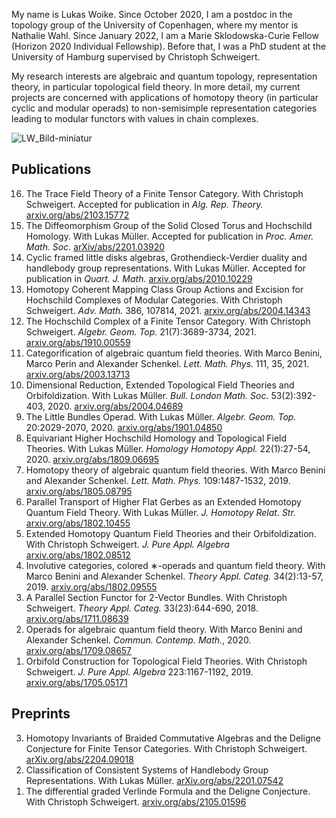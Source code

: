 My name is Lukas Woike. Since October 2020, I am a postdoc in the topology group of the University of Copenhagen, where my mentor is Nathalie Wahl.
Since January 2022, I am a Marie Sklodowska-Curie Fellow (Horizon 2020 Individual Fellowship).
Before that, I was a PhD student at the University of Hamburg supervised by Christoph Schweigert.
      
My research interests are algebraic and quantum topology, representation theory, in particular topological field theory.
In more detail, my current projects are concerned with applications of homotopy theory (in particular cyclic and modular operads) to non-semisimple representation categories leading to modular functors with values in chain complexes. 

![LW_Bild-miniatur](https://user-images.githubusercontent.com/73177473/177836733-8322ee23-d749-4e02-946f-6af294a353ca.jpg)

             
 <h2> Publications</h2>

<ol reversed="">

<li>The Trace Field Theory of a Finite Tensor Category. With Christoph Schweigert. Accepted for publication in <em>Alg. Rep. Theory.</em> <a href="https://arxiv.org/abs/2103.15772">arxiv.org/abs/2103.15772</a>  </li>

<li>The Diffeomorphism Group of the Solid Closed Torus and Hochschild Homology. With Lukas M&uuml;ller. Accepted for publication in <em>Proc. Amer. Math. Soc.</em> <a href="https://arxiv.org/abs/2201.03920">arXiv/abs/2201.03920</a></li>

<li>Cyclic framed little disks algebras, Grothendieck-Verdier duality and handlebody group representations. With Lukas M&uuml;ller. Accepted for publication in <em>Quart. J. Math.</em> <a href="https://arxiv.org/abs/2010.10229">arxiv.org/abs/2010.10229</a></li>

<li>Homotopy Coherent Mapping Class Group Actions and Excision for Hochschild Complexes of Modular Categories. With Christoph Schweigert. <em>Adv. Math.</em> 386, 107814, 2021. <a href="https://arxiv.org/abs/2004.14343">arxiv.org/abs/2004.14343</a></li>

<li>The Hochschild Complex of a Finite Tensor Category. With Christoph Schweigert. <em>Algebr. Geom. Top.</em> 21(7):3689-3734, 2021. <a href="https://arxiv.org/abs/1910.00559">arxiv.org/abs/1910.00559</a></li>

<li>Categorification of algebraic quantum field theories. With Marco Benini, Marco Perin and Alexander Schenkel. <em>Lett. Math. Phys.</em> 111, 35, 2021. <a href="https://arxiv.org/abs/2003.13713">arxiv.org/abs/2003.13713</a></li>

<li>Dimensional Reduction, Extended Topological Field Theories and Orbifoldization. With Lukas M&uuml;ller. <em>Bull. London Math. Soc.</em> 53(2):392-403, 2020. <a href="https://arxiv.org/abs/2004.04689">arxiv.org/abs/2004.04689</a></li>

<li>The Little Bundles Operad. With Lukas M&uuml;ller. <em>Algebr. Geom. Top.</em> 20:2029-2070, 2020. <a href="https://arxiv.org/abs/1901.04850">arxiv.org/abs/1901.04850</a></li>

<li>Equivariant Higher Hochschild Homology and Topological Field Theories. With Lukas M&uuml;ller. <em>Homology Homotopy Appl.</em> 22(1):27-54, 2020. <a href="https://arxiv.org/abs/1809.06695">arxiv.org/abs/1809.06695</a></li>

<li>Homotopy theory of algebraic quantum field theories. With Marco Benini and Alexander Schenkel. <em>Lett. Math. Phys.</em> 109:1487-1532, 2019. <a href="https://arxiv.org/abs/1805.08795">arxiv.org/abs/1805.08795</a></li>

<li>Parallel Transport of Higher Flat Gerbes as an Extended Homotopy Quantum Field Theory. With Lukas M&uuml;ller. <em>J. Homotopy Relat. Str.</em> <a href="https://arxiv.org/abs/1802.10455">arxiv.org/abs/1802.10455</a></li>

<li>Extended Homotopy Quantum Field Theories and their Orbifoldization. With Christoph Schweigert. <em>J. Pure Appl. Algebra</em> <a href="https://arxiv.org/abs/1802.08512">arxiv.org/abs/1802.08512</a></li>

<li>Involutive categories, colored &lowast;-operads and quantum field theory. With Marco Benini and Alexander Schenkel. <em>Theory Appl. Categ.</em> 34(2):13-57, 2019. <a href="https://arxiv.org/abs/1802.09555">arxiv.org/abs/1802.09555</a></li>

<li>A Parallel Section Functor for 2-Vector Bundles. With Christoph Schweigert. <em>Theory Appl. Categ.</em> 33(23):644-690, 2018. <a href="https://arxiv.org/abs/1711.08639">arxiv.org/abs/1711.08639</a></li>

<li>Operads for algebraic quantum field theory. With Marco Benini and Alexander Schenkel. <em>Commun. Contemp. Math.</em>, 2020. <a href="https://arxiv.org/abs/1709.08657">arxiv.org/abs/1709.08657</a></li>

<li>Orbifold Construction for Topological Field Theories. With Christoph Schweigert. <em>J. Pure Appl. Algebra</em> 223:1167-1192, 2019. <a href="https://arxiv.org/abs/1705.05171">arxiv.org/abs/1705.05171</a></li>

</ol>


<h2>Preprints</h2>

<ol reversed="">

<li>Homotopy Invariants of Braided Commutative Algebras and the Deligne Conjecture for Finite Tensor Categories. With Christoph Schweigert. <a href="https://arxiv.org/abs/2204.09018">arXiv.org/abs/2204.09018</a></li>

<li>Classification of Consistent Systems of Handlebody Group Representations. With Lukas M&uuml;ller. <a href="https://arxiv.org/abs/2201.07542">arXiv.org/abs/2201.07542</a></li>

<li>The differential graded Verlinde Formula and the Deligne Conjecture. With Christoph Schweigert. <a href="https://arxiv.org/abs/2105.01596">arxiv.org/abs/2105.01596</a></li>

</ol>
   
